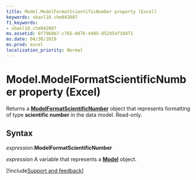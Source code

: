 ```yaml
---
title: Model.ModelFormatScientificNumber property (Excel)
keywords: vbaxl10.chm942087
f1_keywords:
- vbaxl10.chm942087
ms.assetid: 6f7968b7-c765-0d7b-4485-852d54f3d471
ms.date: 04/30/2019
ms.prod: excel
localization_priority: Normal
---
```



# Model.ModelFormatScientificNumber property (Excel)

Returns a **[ModelFormatScientificNumber](Excel.modelformatscientificnumber.md)** object that represents formatting of type **scientific number** in the data model. Read-only.


## Syntax

_expression_.**ModelFormatScientificNumber**

_expression_ A variable that represents a **[Model](Excel.Model.md)** object.



[!include[Support and feedback](~/includes/feedback-boilerplate.md)]